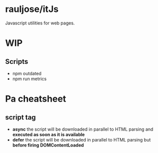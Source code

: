 # rauljose/itJs
  Javascript utilities for web pages.

# WIP


## Scripts
  - npm outdated
  - npm run metrics

# Pa cheatsheet
## script tag
   * __async__ the script will be downloaded in parallel to HTML parsing and __executed as soon as it is available__
   * __defer__ the script will be downloaded in parallel to HTML parsing but __before firing DOMContentLoaded__
